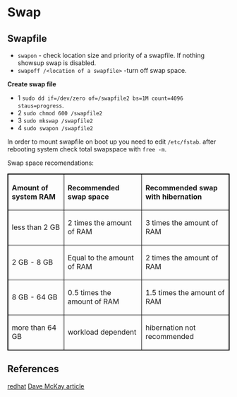 # Swap


## Swapfile

* `swapon` - check location size and priority of a swapfile. If nothing showsup swap is disabled.
* `swapoff /<location of a swapfile>` -turn off swap space. 

**Create swap file**

* 1 `sudo dd if=/dev/zero of=/swapfile2 bs=1M count=4096 staus=progress`. 
* 2 `sudo chmod 600 /swapfile2`
* 3 `sudo mkswap /swapfile2`
* 4 `sudo swapon /swapfile2`

In order to mount swapfile on boot up you need to edit `/etc/fstab`.
after rebooting system check total swapspace with `free -m`.

Swap space recomendations: 

<table width="672" cellspacing="0" cellpadding="4" bordercolor="#000000" border="1">
<thead>
<tr>
<th width="167">
<p align="LEFT"><b>Amount of system RAM</b></p>
</th>
<th width="210">
<p align="LEFT"><b>Recommended swap space</b></p>
</th>
<th width="257">
<p align="LEFT"><b>Recommended swap with hibernation</b></p>
</th>
</tr>
</thead>
<tbody>
<tr>
<td width="167">
<p align="LEFT">less than 2 GB</p>
</td>
<td width="210">
<p align="LEFT">2 times the amount of RAM</p>
</td>
<td width="257">
<p align="LEFT">3 times the amount of RAM</p>
</td>
</tr>
<tr>
<td width="167">
<p align="LEFT">2 GB - 8 GB</p>
</td>
<td width="210">
<p align="LEFT">Equal to the amount of RAM</p>
</td>
<td width="257">
<p align="LEFT">2 times the amount of RAM</p>
</td>
</tr>
<tr>
<td width="167">
<p align="LEFT">8 GB - 64 GB</p>
</td>
<td width="210">
<p align="LEFT">0.5 times the amount of RAM</p>
</td>
<td width="257">
<p align="LEFT">1.5 times the amount of RAM</p>
</td>
</tr>
<tr>
<td width="167">
<p align="LEFT">more than 64 GB</p>
</td>
<td width="210">
<p align="LEFT">workload dependent</p>
</td>
<td width="257">
<p align="LEFT">hibernation not recommended</p>
</td>
</tr>
</tbody>
</table>




## References

[redhat](https://www.redhat.com/sysadmin/managing-swap)
[Dave McKay article](https://www.howtogeek.com/449691/what-is-swapiness-on-linux-and-how-to-change-it/amp/)

